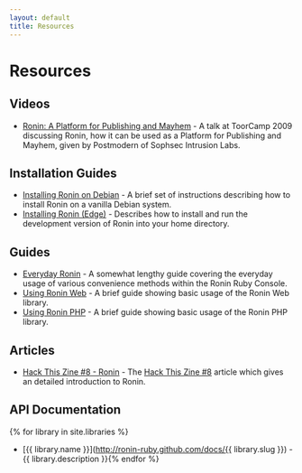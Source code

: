 ```yaml
---
layout: default
title: Resources
---
```


# Resources

## Videos

* [Ronin: A Platform for Publishing and Mayhem](http://www.vimeo.com/7359548) - 
  A talk at ToorCamp 2009 discussing Ronin, how it can be used as a
  Platform for Publishing and Mayhem, given by Postmodern of Sophsec
  Intrusion Labs.

## Installation Guides

* [Installing Ronin on Debian](ronin_on_debian.html) -
  A brief set of instructions describing how to install Ronin on a vanilla
  Debian system.
* [Installing Ronin (Edge)](ronin_edge.html) -
  Describes how to install and run the development version of Ronin into
  your home directory.

## Guides

* [Everyday Ronin](everyday_ronin.html) - 
  A somewhat lengthy guide covering the everyday usage of various
  convenience methods within the Ronin Ruby Console.
* [Using Ronin Web](using_ronin_web.html) -
  A brief guide showing basic usage of the Ronin Web library.
* [Using Ronin PHP](using_ronin_php.html) -
  A brief guide showing basic usage of the Ronin PHP library.

## Articles

* [Hack This Zine #8 - Ronin](hack_this_zine_8.html) -
  The [Hack This Zine #8](https://hackbloc.org/etc/zine/8/htz8_Print.pdf)
  article which gives an detailed introduction to Ronin.

## API Documentation

{% for library in site.libraries %}
* [{{ library.name }}](http://ronin-ruby.github.com/docs/{{ library.slug }}) -
  {{ library.description }}{% endfor %}

